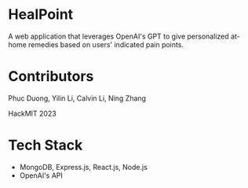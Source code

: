 # HealPoint

A web application that leverages OpenAI's GPT to give personalized at-home remedies based on users' indicated pain points.

# Contributors 

Phuc Duong, Yilin Li, Calvin Li, Ning Zhang

HackMIT 2023

# Tech Stack

- MongoDB, Express.js, React.js, Node.js
- OpenAI's API


